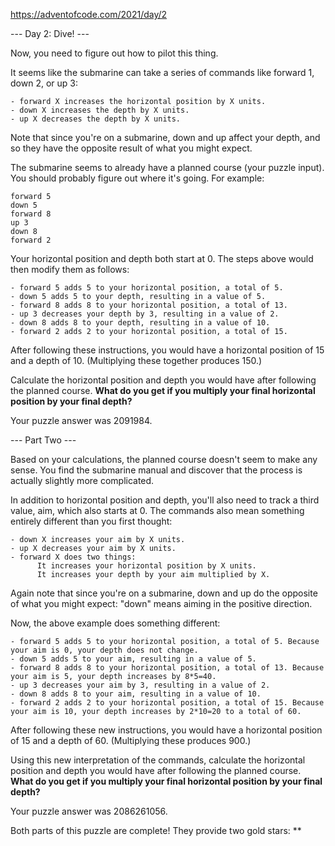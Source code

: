 https://adventofcode.com/2021/day/2

--- Day 2: Dive! ---

Now, you need to figure out how to pilot this thing.

It seems like the submarine can take a series of commands like forward 1, down 2, or up 3:

    - forward X increases the horizontal position by X units.
    - down X increases the depth by X units.
    - up X decreases the depth by X units.

Note that since you're on a submarine, down and up affect your depth, and so they have the opposite result of what you might expect.

The submarine seems to already have a planned course (your puzzle input). You should probably figure out where it's going. For example:

    forward 5
    down 5
    forward 8
    up 3
    down 8
    forward 2

Your horizontal position and depth both start at 0. The steps above would then modify them as follows:

    - forward 5 adds 5 to your horizontal position, a total of 5.
    - down 5 adds 5 to your depth, resulting in a value of 5.
    - forward 8 adds 8 to your horizontal position, a total of 13.
    - up 3 decreases your depth by 3, resulting in a value of 2.
    - down 8 adds 8 to your depth, resulting in a value of 10.
    - forward 2 adds 2 to your horizontal position, a total of 15.

After following these instructions, you would have a horizontal position of 15 and a depth of 10. (Multiplying these together produces 150.)

Calculate the horizontal position and depth you would have after following the planned course. **What do you get if you multiply your final horizontal position by your final depth?**

Your puzzle answer was 2091984.

--- Part Two ---

Based on your calculations, the planned course doesn't seem to make any sense. You find the submarine manual and discover that the process is actually slightly more complicated.

In addition to horizontal position and depth, you'll also need to track a third value, aim, which also starts at 0. The commands also mean something entirely different than you first thought:

    - down X increases your aim by X units.
    - up X decreases your aim by X units.
    - forward X does two things:
          It increases your horizontal position by X units.
          It increases your depth by your aim multiplied by X.

Again note that since you're on a submarine, down and up do the opposite of what you might expect: "down" means aiming in the positive direction.

Now, the above example does something different:

    - forward 5 adds 5 to your horizontal position, a total of 5. Because your aim is 0, your depth does not change.
    - down 5 adds 5 to your aim, resulting in a value of 5.
    - forward 8 adds 8 to your horizontal position, a total of 13. Because your aim is 5, your depth increases by 8*5=40.
    - up 3 decreases your aim by 3, resulting in a value of 2.
    - down 8 adds 8 to your aim, resulting in a value of 10.
    - forward 2 adds 2 to your horizontal position, a total of 15. Because your aim is 10, your depth increases by 2*10=20 to a total of 60.

After following these new instructions, you would have a horizontal position of 15 and a depth of 60. (Multiplying these produces 900.)

Using this new interpretation of the commands, calculate the horizontal position and depth you would have after following the planned course. **What do you get if you multiply your final horizontal position by your final depth?**

Your puzzle answer was 2086261056.

Both parts of this puzzle are complete! They provide two gold stars: **
